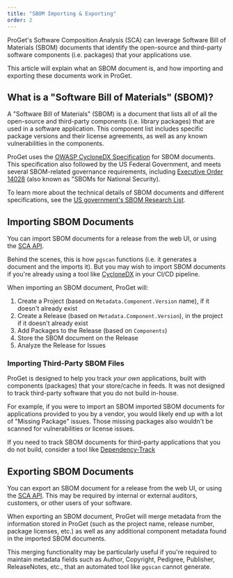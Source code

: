 ```yaml
---
title: "SBOM Importing & Exporting"
order: 2
---
```


ProGet's Software Composition Analysis (SCA) can leverage Software Bill of Materials (SBOM) documents that identify the open-source and third-party software components (i.e. packages) that your applications use. 

This article will explain what an SBOM document is, and how importing and exporting these documents work in ProGet.

## What is a "Software Bill of Materials" (SBOM)?

A "Software Bill of Materials" (SBOM) is a document that lists all of all the open-source and third-party components (i.e. library packages) that are used in a software application. This component list includes specific package versions and their license agreements, as well as any known vulnerabilities in the components.

ProGet uses the [OWASP CycloneDX Specification](https://github.com/CycloneDX/specification) for SBOM documents. This specification also followed by the US Federal Government, and meets several SBOM-related governance requirements, including [Executive Order 14028](https://www.whitehouse.gov/briefing-room/presidential-actions/2021/05/12/executive-order-on-improving-the-nations-cybersecurity/) (also known as "SBOMs for National Security).

To learn more about the technical details of SBOM documents and different specifications, see the [US government's SBOM Research List](https://ntia.gov/SBOM).


## Importing SBOM Documents
You can import SBOM documents for a release from the web UI, or using the [SCA API](/docs/proget/reference-api/proget-api-sca). 

Behind the scenes, this is how `pgscan` functions (i.e. it generates a document and the imports it). But you may wish to import SBOM documents if you're already using a tool like [CycloneDX](https://cyclonedx.org/) in your CI/CD pipeline.

When importing an SBOM document, ProGet will:
1. Create a Project (based on `Metadata.Component.Version` name), if it doesn't already exist
2. Create a Release (based on `Metadata.Component.Version`), in the project if it doesn't already exist
3. Add Packages to the Release (based on `Components`)
4. Store the SBOM document on the Release
5. Analyze the Release for Issues


### Importing Third-Party SBOM Files

ProGet is designed to help you track *your own* applications, built with components (packages) that your store/cache in feeds. It was not designed to track third-party software that you do not build in-house.

For example, if you were to import an SBOM imported SBOM documents for applications provided to you by a vendor, you would likely end up with a lot of "Missing Package" issues. Those missing packages also wouldn't be scanned for vulnerabilities or license issues.

If you need to track SBOM documents for third-party applications that you do not build, consider a tool like [Dependency-Track](https://dependencytrack.org/)


## Exporting SBOM Documents
You can export an SBOM document for a release from the web UI, or using the [SCA API](/docs/proget/reference-api/proget-api-sca). This may be required by internal or external auditors, customers, or other users of your software.

When exporting an SBOM document, ProGet will merge metadata from the information stored in ProGet (such as the project name, release number, package licenses, etc.) as well as any additional component metadata found in the imported SBOM documents.

This merging functionality may be particularly useful if you're required to maintain metadata fields such as Author, Copyright, Pedigree, Publisher, ReleaseNotes, etc., that an automated tool like `pgscan` cannot generate.
